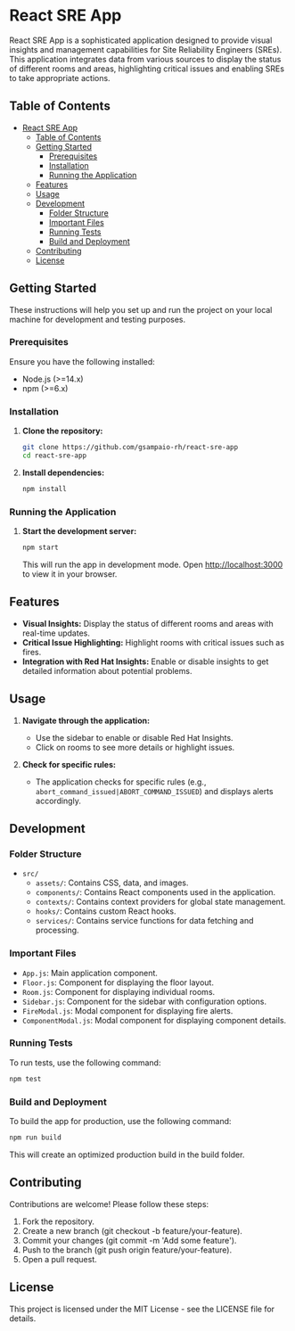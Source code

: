 # React SRE App

React SRE App is a sophisticated application designed to provide visual insights and management capabilities for Site Reliability Engineers (SREs). This application integrates data from various sources to display the status of different rooms and areas, highlighting critical issues and enabling SREs to take appropriate actions.

## Table of Contents

- [React SRE App](#react-sre-app)
  - [Table of Contents](#table-of-contents)
  - [Getting Started](#getting-started)
    - [Prerequisites](#prerequisites)
    - [Installation](#installation)
    - [Running the Application](#running-the-application)
  - [Features](#features)
  - [Usage](#usage)
  - [Development](#development)
    - [Folder Structure](#folder-structure)
    - [Important Files](#important-files)
    - [Running Tests](#running-tests)
    - [Build and Deployment](#build-and-deployment)
  - [Contributing](#contributing)
  - [License](#license)

## Getting Started

These instructions will help you set up and run the project on your local machine for development and testing purposes.

### Prerequisites

Ensure you have the following installed:

- Node.js (>=14.x)
- npm (>=6.x)

### Installation

1. **Clone the repository:**

    ```bash
    git clone https://github.com/gsampaio-rh/react-sre-app
    cd react-sre-app
    ```

2. **Install dependencies:**

    ```bash
    npm install
    ```

### Running the Application

1. **Start the development server:**

    ```bash
    npm start
    ```

    This will run the app in development mode. Open [http://localhost:3000](http://localhost:3000) to view it in your browser.

## Features

- **Visual Insights:** Display the status of different rooms and areas with real-time updates.
- **Critical Issue Highlighting:** Highlight rooms with critical issues such as fires.
- **Integration with Red Hat Insights:** Enable or disable insights to get detailed information about potential problems.

## Usage

1. **Navigate through the application:**
   - Use the sidebar to enable or disable Red Hat Insights.
   - Click on rooms to see more details or highlight issues.

2. **Check for specific rules:**
   - The application checks for specific rules (e.g., `abort_command_issued|ABORT_COMMAND_ISSUED`) and displays alerts accordingly.

## Development

### Folder Structure

- `src/`
  - `assets/`: Contains CSS, data, and images.
  - `components/`: Contains React components used in the application.
  - `contexts/`: Contains context providers for global state management.
  - `hooks/`: Contains custom React hooks.
  - `services/`: Contains service functions for data fetching and processing.

### Important Files

- `App.js`: Main application component.
- `Floor.js`: Component for displaying the floor layout.
- `Room.js`: Component for displaying individual rooms.
- `Sidebar.js`: Component for the sidebar with configuration options.
- `FireModal.js`: Modal component for displaying fire alerts.
- `ComponentModal.js`: Modal component for displaying component details.

### Running Tests

To run tests, use the following command:

```bash
npm test
```

### Build and Deployment

To build the app for production, use the following command:

```bash
npm run build
```

This will create an optimized production build in the build folder.

## Contributing

Contributions are welcome! Please follow these steps:

1. Fork the repository.
2. Create a new branch (git checkout -b feature/your-feature).
3. Commit your changes (git commit -m 'Add some feature').
4. Push to the branch (git push origin feature/your-feature).
5. Open a pull request.

## License

This project is licensed under the MIT License - see the LICENSE file for details.
